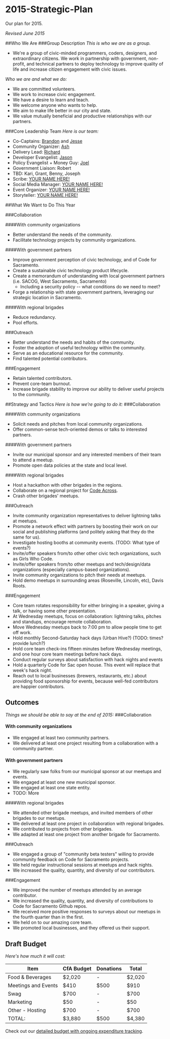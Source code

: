 2015-Strategic-Plan
===================

Our plan for 2015.

_Revised June 2015_

##Who We Are
###Group Description
_This is who we are as a group._
- We're a group of civic-minded programmers, coders, designers, and extraordinary citizens. We work in partnership with government, non-profit, and technical partners to deploy technology to improve quality of life and increase citizen engagement with civic issues.

_Who we are and what we do:_
- We are committed volunteers.
- We work to increase civic engagement.
- We have a desire to learn and teach.
- We welcome anyone who wants to help.
- We aim to make life better in our city and state.
- We value mutually beneficial and productive relationships with our partners.

###Core Leadership Team
_Here is our team:_
* Co-Captains: [Brandon](https://github.com/bpugh143) and [Jesse](https://github.com/jesserosato)
* Community Organizer: [Ash](https://github.com/roughani)
* Delivery Lead: [Richard](https://github.com/rjulian)
* Developer Evangelist: [Jason](https://github.com/jasonody)
* Policy Evangelist + Money Guy: [Joel](https://github.com/joelrip)
* Government Liaison: Robert
* TBD: Kari, Grant, Benny, Joseph
* Scribe: [YOUR NAME HERE!](mailto:hello@codeforsacramento.org)
* Social Media Manager: [YOUR NAME HERE!](mailto:hello@codeforsacramento.org)
* Event Organizer: [YOUR NAME HERE!](mailto:hello@codeforsacramento.org)
* Storyteller: [YOUR NAME HERE!](mailto:hello@codeforsacramento.org)

##What We Want to Do This Year

###Collaboration

####With community organizations
- Better understand the needs of the community.
- Facilitate technology projects by community organizations.

####With government partners
- Improve government perception of civic technology, and of Code for Sacramento.
- Create a sustainable civic technology product lifecycle.
- Create a memorandum of understanding with local government partners (i.e. SACOG, West Sacramento, Sacramento)
	- Including a security policy -- what conditions do we need to meet?
- Forge a relationship with state government partners, leveraging our strategic location in Sacramento.

####With regional brigades
- Reduce redundancy.
- Pool efforts.

###Outreach
- Better understand the needs and habits of the community.
- Foster the adoption of useful technology within the community.
- Serve as an educational resource for the community.
- Find talented potential contributors.

###Engagement
- Retain talented contributors.
- Prevent core-team burnout.
- Increase brigade stability to improve our ability to deliver useful projects to the community.

##Strategy and Tactics
_Here is how we’re going to do it:_
###Collaboration

####With community organizations
- Solicit needs and pitches from local community organizations.
- Offer common-sense tech-oriented demos or talks to interested partners.

####With government partners
- Invite our municipal sponsor and any interested members of their team to attend a meetup.
- Promote open data policies at the state and local level.

####With regional brigades
- Host a hackathon with other brigades in the regions.
- Collaborate on a regional project for [Code Across](http://www.codeforamerica.org/events/codeacross-2015/).
- Crash other brigades' meetups.

###Outreach
- Invite community organization representatives to deliver lightning talks at meetups.
- Promote a network effect with partners by boosting their work on our social and publishing platforms (and politely asking that they do the same for us).
- Investigate hosting booths at community events. (TODO: What type of events?)
- Invite/offer speakers from/to other other civic tech organizations, such as Girls Who Code.
- Invite/offer speakers from/to other meetups and tech/design/data organizations (especially campus-based organizations).
- Invite community organizations to pitch their needs at meetups.
- Hold demo meetups in surrounding areas (Roseville, Lincoln, etc), Davis Roots.

###Engagement
- Core team rotates responsibility for either bringing in a speaker, giving a talk, or having some other presentation.
- At Wednesday meetups, focus on collaboration: lightning talks, pitches and standups, encourage remote collaboration.
- Move Wednesday meetups back to 7:00 pm to allow people time to get off work.
- Hold monthly Second-Saturday hack days (Urban Hive?) (TODO: times? provide lunch?)
- Hold core team check-ins fifteen minutes before Wednesday meetings, and one hour core team meetings before hack days.
- Conduct regular surveys about satisfaction with hack nights and events
- Hold a quarterly Code for Sac open house. This event will replace that week's hack night.
- Reach out to local businesses (brewers, restaurants, etc.) about providing food sponsorship for events, because well-fed contributors are happier contributors.

## Outcomes
_Things we should be able to say at the end of 2015:_
###Collaboration

#### With community organizations
- We engaged at least two community partners.
- We delivered at least one project resulting from a collaboration with a community partner.

#### With government partners
- We regularly saw folks from our municipal sponsor at our meetups and events.
- We engaged at least one new municipal sponsor.
- We engaged at least one state entity.
- TODO: More

####With regional brigades
- We attended other brigade meetups, and invited members of other brigades to our meetups.
- We delivered at least one project in collaboration with regional brigades.
- We contributed to projects from other brigades.
- We adapted at least one project from another brigade for Sacramento.

###Outreach
- We engaged a group of "community beta testers" willing to provide community feedback on Code for Sacramento projects.
- We held regular instructional sessions at meetups and hack nights.
- We increased the quality, quantity, and diversity of our contributors.

###Engagement
- We improved the number of meetups attended by an average contributor.
- We increased the quality, quantity, and diversity of contributions to Code for Sacramento Github repos.
- We received more positive responses to surveys about our meetups in the fourth quarter than in the first.
- We held on to our amazing core team.
- We promoted local businesses, and they offered us their support.

## Draft Budget
_Here's how much it will cost:_

| Item |	CfA Budget | Donations | Total |
|------|-------------|-----------|-------|
| Food & Beverages	| $2,020 | - | $2,020 |
| Meetings and Events |	$410 | $500 | $910 |
| Swag |	  $700 | - | $700 |
| Marketing	|   $50 | - | $50 |
| Other - Hosting |   $700 | - | $700 |
| TOTAL:	|	$3,880	| $500 | $4,380 |

Check out our [detailed budget with ongoing expenditure tracking](https://docs.google.com/spreadsheets/d/1MvGK5vOqrgntqJoU9j5j1zCmPvE9GKkn-HqnQeyb8K8/edit?usp=sharing).
